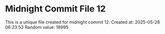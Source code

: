 # Midnight Commit File 12

This is a unique file created for midnight commit 12.
Created at: 2025-05-28 06:23:53
Random value: 18995
